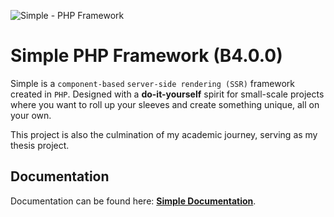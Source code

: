 ![Simple - PHP Framework](https://github.com/eremannisto/ombra-framework/blob/main/public/assets/images/banner.png)

# Simple PHP Framework (B4.0.0)
Simple is a `component-based` `server-side rendering (SSR)` framework created in `PHP`. Designed with a **do-it-yourself** spirit for small-scale projects where you want to roll up your sleeves and create something unique, all on your own.

This project is also the culmination of my academic journey, serving as my thesis project.

## Documentation
Documentation can be found here: [**Simple Documentation**](https://eremannisto.notion.site/2a619f43d52945ce9a0efce68d94c671?v=4955d370936548a8817f8902fb4972c2&pvs=4).

<!-- ## Structure
Below is a visualisation how a project would look while using this framework:

```
public_html
│   
├── framework                            [Framework files]
│   ├── class-1.php
│   ├── class-2.php
│   ├── ...
│   │   
│   └── reports                     [All logs are stored here]
│       └── {}
│
├── src
│   ├── components                  [All the components are stored here]
│   │   ├── ComponentA              [Component]    
│   │   │   ├── ComponentA.php      [ - component template file]
│   │   │   ├── ComponentA.css      [ - component specific css file]
│   │   │   └── ComponentA.js       [ - component specific js file]
│   │   ├── ComponentB              [Component]        
│   │   │   ├── ComponentB.php      [ - component template file]
│   │   │   ├── ComponentB.css      [ - component specific css file]
│   │   │   ├── ComponentB.js       [ - component specific js file]
│   │   │   │ 
│   │   │   └── ComponentC          [Nested Component]
│   │   │       ├── ComponentC.php  [ - component template file]
│   │   │       ├── ComponentC.css  [ - component specific css file]
│   │   │       └── ComponentC.js   [ - component specific js file]
│   │   └── ...
│   │   
│   ├── pages                       [All the pages are stored here]
│   │   ├── page-1                  [Page]
│   │   │   ├── page-1.php          [ - page template file]
│   │   │   ├── page-1.css          [ - page specific css file]
│   │   │   └── page-1.js           [ - page specific js file]
│   │   ├── page-2                  [Page]
│   │   │   ├── page-2.php          [ - page template file]
│   │   │   ├── page-2.css          [ - page specific css file]
│   │   │   ├── page-2.js           [ - page specific js file]
│   │   │   └── page-3              [Nested Page]
│   │   │       ├── page-3.php      [ - page template file]
│   │   │       ├── page-3.css      [ - page specific css file]
│   │   │       └── page-3.js       [ - page specific js file]
│   │   ├── ...                     
│   │   └── pages.json
│   │
│   └── snippets                    [All the snippets are stored here]
│       ├── Snippet.php             [Snippet file, for example authentication]
│       ├── Snippet.php             [Snippet file, for example sessions]
│       └── ...
│   
├── public                          [Root folder]
│   ├── index.php                   [The front controller]
│   ├── assets                      [All the publicly available assets, such as:]
│   │   ├── favicon                 [ - favicons and its config file]
│   │   ├── images                  [ - images]
│   │   ├── scripts                 [ - javascripts]
│   │   ├── styles                  [ - stylesheets]
│   │   └── ...                     [ - more!]
│   └── .htaccess                   [Handles the front-controller Re-Writing]
│   
├── .htaccess                       [Handles the root folder and error handling]
└── config.json                     [Configurations]
```

 -->


